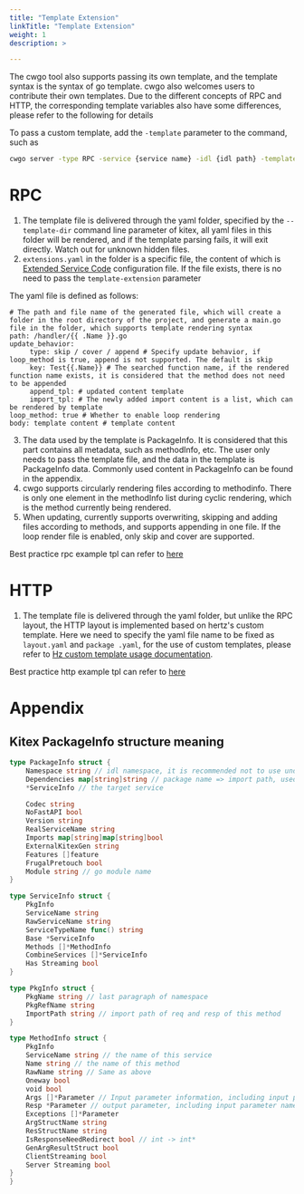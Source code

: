 ```yaml
---
title: "Template Extension"
linkTitle: "Template Extension"
weight: 1
description: >

---
```


The cwgo tool also supports passing its own template, and the template syntax is the syntax of go template. cwgo also welcomes users to contribute their own templates. Due to the different concepts of RPC and HTTP, the corresponding template variables also have some differences, please refer to the following for details

To pass a custom template, add the `-template` parameter to the command, such as

```sh
cwgo server -type RPC -service {service name} -idl {idl path} -template {tpl path}
```

# RPC

1. The template file is delivered through the yaml folder, specified by the `--template-dir` command line parameter of kitex, all yaml files in this folder will be rendered, and if the template parsing fails, it will exit directly. Watch out for unknown hidden files.
1. `extensions.yaml` in the folder is a specific file, the content of which is [Extended Service Code](https://www.cloudwego.io/zh/docs/kitex/tutorials/code-gen/template_extension/ ) configuration file. If the file exists, there is no need to pass the `template-extension` parameter

The yaml file is defined as follows:

```
# The path and file name of the generated file, which will create a folder in the root directory of the project, and generate a main.go file in the folder, which supports template rendering syntax
path: /handler/{{ .Name }}.go
update_behavior:
     type: skip / cover / append # Specify update behavior, if loop_method is true, append is not supported. The default is skip
     key: Test{{.Name}} # The searched function name, if the rendered function name exists, it is considered that the method does not need to be appended
     append_tpl: # updated content template
     import_tpl: # The newly added import content is a list, which can be rendered by template
loop_method: true # Whether to enable loop rendering
body: template content # template content
```

3. The data used by the template is PackageInfo. It is considered that this part contains all metadata, such as methodInfo, etc. The user only needs to pass the template file, and the data in the template is PackageInfo data. Commonly used content in PackageInfo can be found in the appendix.
3. cwgo supports circularly rendering files according to methodinfo. There is only one element in the methodInfo list during cyclic rendering, which is the method currently being rendered.
3. When updating, currently supports overwriting, skipping and adding files according to methods, and supports appending in one file. If the loop render file is enabled, only skip and cover are supported.

Best practice rpc example tpl can refer to [here](https://github.com/cloudwego/cwgo/tree/main/tpl/kitex/server/standard)

# HTTP

1. The template file is delivered through the yaml folder, but unlike the RPC layout, the HTTP layout is implemented based on hertz's custom template. Here we need to specify the yaml file name to be fixed as `layout.yaml` and `package .yaml`, for the use of custom templates, please refer to [Hz custom template usage documentation](https://www.cloudwego.io/zh/docs/hertz/tutorials/toolkit/template/).

Best practice http example tpl can refer to [here](https://github.com/cloudwego/cwgo/tree/main/tpl/hertz/standard)

# Appendix

## Kitex PackageInfo structure meaning

```go
type PackageInfo struct {
    Namespace string // idl namespace, it is recommended not to use under pb
    Dependencies map[string]string // package name => import path, used for searching imports
    *ServiceInfo // the target service

    Codec string
    NoFastAPI bool
    Version string
    RealServiceName string
    Imports map[string]map[string]bool
    ExternalKitexGen string
    Features []feature
    FrugalPretouch bool
    Module string // go module name
}

type ServiceInfo struct {
    PkgInfo
    ServiceName string
    RawServiceName string
    ServiceTypeName func() string
    Base *ServiceInfo
    Methods []*MethodInfo
    CombineServices []*ServiceInfo
    Has Streaming bool
}

type PkgInfo struct {
    PkgName string // last paragraph of namespace
    PkgRefName string
    ImportPath string // import path of req and resp of this method
}

type MethodInfo struct {
    PkgInfo
    ServiceName string // the name of this service
    Name string // the name of this method
    RawName string // Same as above
    Oneway bool
    void bool
    Args []*Parameter // Input parameter information, including input parameter name, import path, type
    Resp *Parameter // output parameter, including input parameter name, import path, type
    Exceptions []*Parameter
    ArgStructName string
    ResStructName string
    IsResponseNeedRedirect bool // int -> int*
    GenArgResultStruct bool
    ClientStreaming bool
    Server Streaming bool
}
}
```
